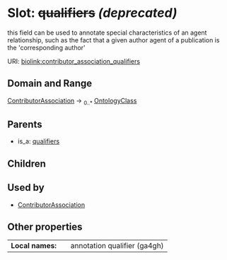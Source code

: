 
# Slot: ~~qualifiers~~ _(deprecated)_


this field can be used to annotate special characteristics of an agent relationship, such as the fact that a given author agent of a publication is the 'corresponding author'

URI: [biolink:contributor_association_qualifiers](https://w3id.org/biolink/contributor_association_qualifiers)


## Domain and Range

[ContributorAssociation](ContributorAssociation.md) &#8594;  <sub>0..\*</sub> [OntologyClass](OntologyClass.md)

## Parents

 *  is_a: [qualifiers](qualifiers.md)

## Children


## Used by

 * [ContributorAssociation](ContributorAssociation.md)

## Other properties

|  |  |  |
| --- | --- | --- |
| **Local names:** | | annotation qualifier (ga4gh) |

